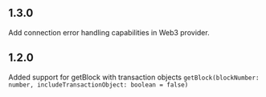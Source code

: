 ## 1.3.0

Add connection error handling capabilities in Web3 provider.

## 1.2.0

Added support for getBlock with transaction objects
`getBlock(blockNumber: number, includeTransactionObject: boolean = false)`
